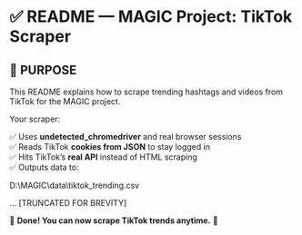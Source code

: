 ﻿# ✅ README — MAGIC Project: TikTok Scraper

## 🎯 PURPOSE

This README explains how to scrape trending hashtags and videos from TikTok for the MAGIC project.

Your scraper:

✅ Uses **undetected_chromedriver** and real browser sessions  
✅ Reads TikTok **cookies from JSON** to stay logged in  
✅ Hits TikTok’s **real API** instead of HTML scraping  
✅ Outputs data to:

D:\MAGIC\data\tiktok_trending.csv

... [TRUNCATED FOR BREVITY]

🎉 **Done! You can now scrape TikTok trends anytime.** 🚀
